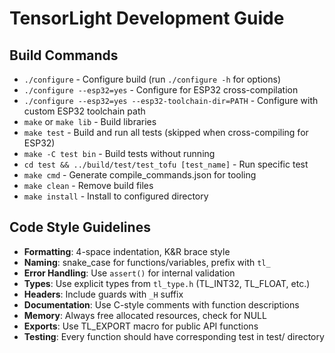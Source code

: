 # TensorLight Development Guide

## Build Commands
- `./configure` - Configure build (run `./configure -h` for options)
- `./configure --esp32=yes` - Configure for ESP32 cross-compilation
- `./configure --esp32=yes --esp32-toolchain-dir=PATH` - Configure with custom ESP32 toolchain path
- `make` or `make lib` - Build libraries
- `make test` - Build and run all tests (skipped when cross-compiling for ESP32)
- `make -C test bin` - Build tests without running
- `cd test && ../build/test/test_tofu [test_name]` - Run specific test
- `make cmd` - Generate compile_commands.json for tooling
- `make clean` - Remove build files
- `make install` - Install to configured directory

## Code Style Guidelines
- **Formatting**: 4-space indentation, K&R brace style
- **Naming**: snake_case for functions/variables, prefix with `tl_`
- **Error Handling**: Use `assert()` for internal validation
- **Types**: Use explicit types from `tl_type.h` (TL_INT32, TL_FLOAT, etc.)
- **Headers**: Include guards with `_H` suffix
- **Documentation**: Use C-style comments with function descriptions
- **Memory**: Always free allocated resources, check for NULL
- **Exports**: Use TL_EXPORT macro for public API functions
- **Testing**: Every function should have corresponding test in test/ directory